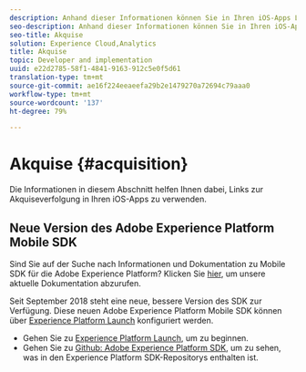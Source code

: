 ```yaml
---
description: Anhand dieser Informationen können Sie in Ihren iOS-Apps Links zur Akquise-Verfolgung verwenden.
seo-description: Anhand dieser Informationen können Sie in Ihren iOS-Apps Links zur Akquise-Verfolgung verwenden.
seo-title: Akquise
solution: Experience Cloud,Analytics
title: Akquise
topic: Developer and implementation
uuid: e22d2785-58f1-4841-9163-912c5e0f5d61
translation-type: tm+mt
source-git-commit: ae16f224eeaeefa29b2e1479270a72694c79aaa0
workflow-type: tm+mt
source-wordcount: '137'
ht-degree: 79%

---
```



# Akquise {#acquisition}

Die Informationen in diesem Abschnitt helfen Ihnen dabei, Links zur Akquiseverfolgung in Ihren iOS-Apps zu verwenden.

## Neue Version des Adobe Experience Platform Mobile SDK

Sind Sie auf der Suche nach Informationen und Dokumentation zu Mobile SDK für die Adobe Experience Platform? Klicken Sie [hier](https://aep-sdks.gitbook.io/docs/), um unsere aktuelle Dokumentation abzurufen.

Seit September 2018 steht eine neue, bessere Version des SDK zur Verfügung. Diese neuen Adobe Experience Platform Mobile SDK können über [Experience Platform Launch](https://www.adobe.com/de/experience-platform/launch.html) konfiguriert werden.

* Gehen Sie zu [Experience Platform Launch](https://launch.adobe.com/), um zu beginnen.
* Gehen Sie zu [Github: Adobe Experience Platform SDK](https://github.com/Adobe-Marketing-Cloud/acp-sdks), um zu sehen, was in den Experience Platform SDK-Repositorys enthalten ist.
